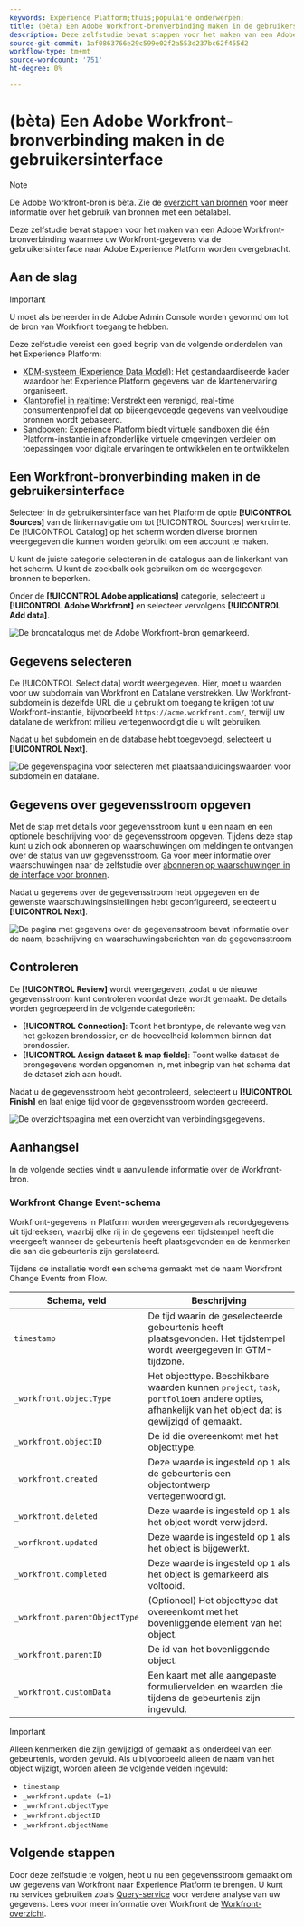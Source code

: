 ```yaml
---
keywords: Experience Platform;thuis;populaire onderwerpen;
title: (bèta) Een Adobe Workfront-bronverbinding maken in de gebruikersinterface
description: Deze zelfstudie bevat stappen voor het maken van een Adobe Workfront-bronverbinding waarmee uw Workfront-gegevens via de gebruikersinterface naar Adobe Experience Platform worden overgebracht.
source-git-commit: 1af0863766e29c599e02f2a553d237bc62f455d2
workflow-type: tm+mt
source-wordcount: '751'
ht-degree: 0%

---
```


# (bèta) Een Adobe Workfront-bronverbinding maken in de gebruikersinterface

>[!NOTE]
>
>De Adobe Workfront-bron is bèta. Zie de [overzicht van bronnen](../../../../home.md#terms-and-conditions) voor meer informatie over het gebruik van bronnen met een bètalabel.

Deze zelfstudie bevat stappen voor het maken van een Adobe Workfront-bronverbinding waarmee uw Workfront-gegevens via de gebruikersinterface naar Adobe Experience Platform worden overgebracht.

## Aan de slag

>[!IMPORTANT]
>
>U moet als beheerder in de Adobe Admin Console worden gevormd om tot de bron van Workfront toegang te hebben.

Deze zelfstudie vereist een goed begrip van de volgende onderdelen van het Experience Platform:

* [XDM-systeem (Experience Data Model)](../../../../../xdm/home.md): Het gestandaardiseerde kader waardoor het Experience Platform gegevens van de klantenervaring organiseert.
* [Klantprofiel in realtime](../../../../../profile/home.md): Verstrekt een verenigd, real-time consumentenprofiel dat op bijeengevoegde gegevens van veelvoudige bronnen wordt gebaseerd.
* [Sandboxen](../../../../../sandboxes/home.md): Experience Platform biedt virtuele sandboxen die één Platform-instantie in afzonderlijke virtuele omgevingen verdelen om toepassingen voor digitale ervaringen te ontwikkelen en te ontwikkelen.

## Een Workfront-bronverbinding maken in de gebruikersinterface

Selecteer in de gebruikersinterface van het Platform de optie **[!UICONTROL Sources]** van de linkernavigatie om tot [!UICONTROL Sources] werkruimte. De [!UICONTROL Catalog] op het scherm worden diverse bronnen weergegeven die kunnen worden gebruikt om een account te maken.

U kunt de juiste categorie selecteren in de catalogus aan de linkerkant van het scherm. U kunt de zoekbalk ook gebruiken om de weergegeven bronnen te beperken.

Onder de **[!UICONTROL Adobe applications]** categorie, selecteert u **[!UICONTROL Adobe Workfront]** en selecteer vervolgens **[!UICONTROL Add data]**.

![De broncatalogus met de Adobe Workfront-bron gemarkeerd.](../../../../images/tutorials/create/workfront/catalog.png)

## Gegevens selecteren

De [!UICONTROL Select data] wordt weergegeven. Hier, moet u waarden voor uw subdomain van Workfront en Datalane verstrekken. Uw Workfront-subdomein is dezelfde URL die u gebruikt om toegang te krijgen tot uw Workfront-instantie, bijvoorbeeld `https://acme.workfront.com/`, terwijl uw datalane de werkfront milieu vertegenwoordigt die u wilt gebruiken.

Nadat u het subdomein en de database hebt toegevoegd, selecteert u **[!UICONTROL Next]**.

![De gegevenspagina voor selecteren met plaatsaanduidingswaarden voor subdomein en datalane.](../../../../images/tutorials/create/workfront/select-data.png)

## Gegevens over gegevensstroom opgeven

Met de stap met details voor gegevensstroom kunt u een naam en een optionele beschrijving voor de gegevensstroom opgeven. Tijdens deze stap kunt u zich ook abonneren op waarschuwingen om meldingen te ontvangen over de status van uw gegevensstroom. Ga voor meer informatie over waarschuwingen naar de zelfstudie over [abonneren op waarschuwingen in de interface voor bronnen](../../alerts.md).

Nadat u gegevens over de gegevensstroom hebt opgegeven en de gewenste waarschuwingsinstellingen hebt geconfigureerd, selecteert u **[!UICONTROL Next]**.

![De pagina met gegevens over de gegevensstroom bevat informatie over de naam, beschrijving en waarschuwingsberichten van de gegevensstroom](../../../../images/tutorials/create/workfront/dataflow-detail.png)

## Controleren

De **[!UICONTROL Review]** wordt weergegeven, zodat u de nieuwe gegevensstroom kunt controleren voordat deze wordt gemaakt. De details worden gegroepeerd in de volgende categorieën:

* **[!UICONTROL Connection]**: Toont het brontype, de relevante weg van het gekozen brondossier, en de hoeveelheid kolommen binnen dat brondossier.
* **[!UICONTROL Assign dataset & map fields]**: Toont welke dataset de brongegevens worden opgenomen in, met inbegrip van het schema dat de dataset zich aan houdt.

Nadat u de gegevensstroom hebt gecontroleerd, selecteert u **[!UICONTROL Finish]** en laat enige tijd voor de gegevensstroom worden gecreeerd.

![De overzichtspagina met een overzicht van verbindingsgegevens.](../../../../images/tutorials/create/workfront/review.png)

## Aanhangsel

In de volgende secties vindt u aanvullende informatie over de Workfront-bron.

### Workfront Change Event-schema

Workfront-gegevens in Platform worden weergegeven als recordgegevens uit tijdreeksen, waarbij elke rij in de gegevens een tijdstempel heeft die weergeeft wanneer de gebeurtenis heeft plaatsgevonden en de kenmerken die aan die gebeurtenis zijn gerelateerd.

Tijdens de installatie wordt een schema gemaakt met de naam Workfront Change Events from Flow.

| Schema, veld | Beschrijving |
| --- | --- |
| `timestamp` | De tijd waarin de geselecteerde gebeurtenis heeft plaatsgevonden. Het tijdstempel wordt weergegeven in GTM-tijdzone. |
| `_workfront.objectType` | Het objecttype. Beschikbare waarden kunnen `project`, `task`, `portfolio`en andere opties, afhankelijk van het object dat is gewijzigd of gemaakt. |
| `_workfront.objectID` | De id die overeenkomt met het objecttype. |
| `_workfront.created` | Deze waarde is ingesteld op `1` als de gebeurtenis een objectontwerp vertegenwoordigt. |
| `_workfront.deleted` | Deze waarde is ingesteld op `1` als het object wordt verwijderd. |
| `_worfkront.updated` | Deze waarde is ingesteld op `1` als het object is bijgewerkt. |
| `_workfront.completed` | Deze waarde is ingesteld op `1` als het object is gemarkeerd als voltooid. |
| `_workfront.parentObjectType` | (Optioneel) Het objecttype dat overeenkomt met het bovenliggende element van het object. |
| `_workfront.parentID` | De id van het bovenliggende object. |
| `_workfront.customData` | Een kaart met alle aangepaste formuliervelden en waarden die tijdens de gebeurtenis zijn ingevuld. |

>[!IMPORTANT]
>
>Alleen kenmerken die zijn gewijzigd of gemaakt als onderdeel van een gebeurtenis, worden gevuld. Als u bijvoorbeeld alleen de naam van het object wijzigt, worden alleen de volgende velden ingevuld:<ul><li>`timestamp`</li><li>`_workfront.update (=1)`</li><li>`_workfront.objectType`</li><li>`_workfront.objectID`</li><li>`_workfront.objectName`</li></ul>

## Volgende stappen

Door deze zelfstudie te volgen, hebt u nu een gegevensstroom gemaakt om uw gegevens van Workfront naar Experience Platform te brengen. U kunt nu services gebruiken zoals [Query-service](../../../../../query-service/home.md) voor verdere analyse van uw gegevens. Lees voor meer informatie over Workfront de [Workfront-overzicht](../../../../connectors/adobe-applications/workfront.md).
